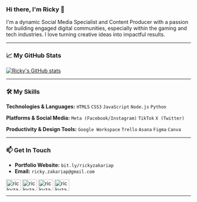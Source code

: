 ### Hi there, I'm Ricky 👋

I'm a dynamic Social Media Specialist and Content Producer with a passion for building engaged digital communities, especially within the gaming and tech industries. I love turning creative ideas into impactful results.

---

### 📈 My GitHub Stats

[![Ricky's GitHub stats](https://github-readme-stats.vercel.app/api?username=rickyzakariap&show_icons=true&theme=tokyonight&rank_icon=github)](https://github.com/anuraghazra/github-readme-stats)

---

### 🛠️ My Skills

**Technologies & Languages:**
`HTML5` `CSS3` `JavaScript` `Node.js` `Python`

**Platforms & Social Media:**
`Meta (Facebook/Instagram)` `TikTok` `X (Twitter)`

**Productivity & Design Tools:**
`Google Workspace` `Trello` `Asana` `Figma` `Canva`

---

### 📫 Get In Touch

* **Portfolio Website:** `bit.ly/rickyzakariap`
* **Email:** `ricky.zakariap@gmail.com`

<p align="left">
<a href="https://dev.to/rickyzakariap" target="blank"><img align="center" src="https://raw.githubusercontent.com/rahuldkjain/github-profile-readme-generator/master/src/images/icons/Social/devto.svg" alt="rickyzakariap" height="30" width="40" /></a>
<a href="https://twitter.com/rickyzakariap" target="blank"><img align="center" src="https://raw.githubusercontent.com/rahuldkjain/github-profile-readme-generator/master/src/images/icons/Social/twitter.svg" alt="rickyzakariap" height="30" width="40" /></a>
<a href="https://linkedin.com/in/rickyzakariap" target="blank"><img align="center" src="https://raw.githubusercontent.com/rahuldkjain/github-profile-readme-generator/master/src/images/icons/Social/linked-in-alt.svg" alt="rickyzakariap" height="30" width="40" /></a>
<a href="https://instagram.com/rickyzakariap" target="blank"><img align="center" src="https://raw.githubusercontent.com/rahuldkjain/github-profile-readme-generator/master/src/images/icons/Social/instagram.svg" alt="rickyzakariap" height="30" width="40" /></a>
</p>

---
